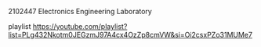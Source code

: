 2102447 Electronics Engineering Laboratory

playlist https://youtube.com/playlist?list=PLg432Nkotm0JEGzmJ97A4cx4OzZp8cmVW&si=Oi2csxPZo31MUMe7
